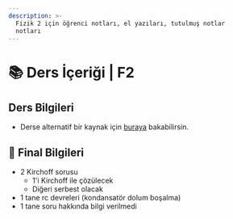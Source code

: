 ```yaml
---
description: >-
  Fizik 2 için öğrenci notları, el yazıları, tutulmuş notlar
  notları
---
```


# 📚 Ders İçeriği \| F2

## Ders Bilgileri

* Derse alternatif bir kaynak için [buraya](https://github.com/YEmreAk/IstanbulUniversity-CE/tree/57d01cf850fc57ba7f74ca59ca4e3daf5c1e9777/res/fizik_2_genel.pdf) bakabilirsin.

## 📅 Final Bilgileri

* 2 Kirchoff sorusu
  * 1'i Kirchoff ile çözülecek
  * Diğeri serbest olacak
* 1 tane rc devreleri \(kondansatör dolum boşalma\)
* 1 tane soru hakkında bilgi verilmedi

